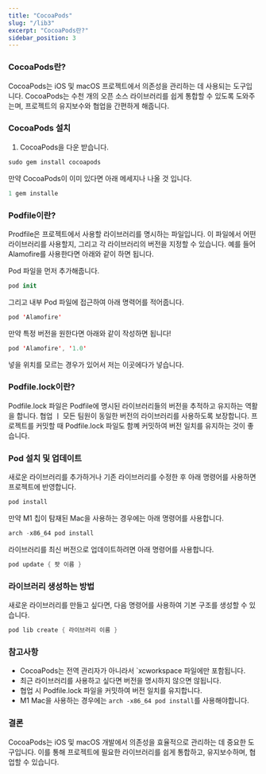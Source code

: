 ```yaml
---
title: "CocoaPods"
slug: "/lib3"
excerpt: "CocoaPods란?"
sidebar_position: 3
---
```


### CocoaPods란?
CocoaPods는 iOS 및 macOS 프로젝트에서 의존성을 관리하는 데 사용되는 도구입니다. CocoaPods는 수천 개의 오픈 소스 라이브러리를 쉽게 통합할 수 있도록 도와주는며, 프로젝트의 유지보수와 협업을 간편하게 해줍니다.

### CocoaPods 설치

1. CocoaPods을 다운 받습니다.
```swift
sudo gem install cocoapods
```
만약 CocoaPods이 이미 있다면 아래 메세지나 나올 것 입니다.
```swift
1 gem installe
```

### Podfile이란?
Prodfile은 프로젝트에서 사용할 라이브러리를 명시하는 파일입니다. 이 파일에서 어떤 라이브러리를 사용할지, 그리고 각 라이브러리의 버전을 지정할 수 있습니다. 예를 들어 Alamofire를 사용한다면 아래와 같이 하면 됩니다.

Pod 파일을 먼저 추가해줍니다.
```swift
pod init
```

그리고 내부 Pod 파일에 접근하여 아래 명력어를 적어줍니다.
```swift
pod 'Alamofire'
```
만약 특정 버전을 원한다면 아래와 같이 작성하면 됩니다!
```swift
pod 'Alamofire', '1.0'
```

넣을 위치를 모르는 경우가 있어서 저는 이곳에다가 넣습니다.
<img src="https://i.imghippo.com/files/vOkZ01722910068.png" alt="" border="0"/>

### Podfile.lock이란?
Podfile.lock 파일은 Podfile에 명시된 라이브러리들의 버전을 추적하고 유지하는 역활을 합니다. 협업 ㅣ 모든 팀원이 동일한 버전의 라이브러리를 사용하도록 보장합니다. 프로젝트를 커밋할 때 Podfile.lock 파일도 함꼐 커밋하여 버전 일치를 유지하는 것이 좋습니다.

### Pod 설치 및 업데이트
새로운 라이브러리를 추가하거나 기존 라이브러리를 수정한 후 아래 명령어를 사용하면 프로젝트에 반영합니다.
```swift
pod install
```

만약 M1 칩이 탐재된 Mac을 사용하는 경우에는 아래 명령어를 사용합니다.
```swift
arch -x86_64 pod install
```

라이브러리를 최신 버전으로 업데이트하려면 아래 명령어를 사용합니다.
```swift
pod update { 팟 이름 }
```

### 라이브러리 생성하는 방법
새로운 라이브러리를 만들고 싶다면, 다음 명령어를 사용하여 기본 구조를 생성할 수 있습니다.
```swift
pod lib create { 라이브러리 이름 }
```

### 참고사항
- CocoaPods는 전역 관리자가 아니라서 `xcworkspace 파일에만 포함됩니다.
- 최근 라이브러리를 사용하고 싶다면 버전을 명시하지 않으면 않됩니다.
- 협업 시 Podfile.lock 파일을 커밋하여 버전 일치를 유지합니다.
- M1 Mac을 사용하는 경우에는 `arch -x86_64 pod install`를 사용해야합니다.

### 결론
CocoaPods는 iOS 및 macOS 개발에서 의존성을 효율적으로 관리하는 데 중요한 도구입니다. 이를 통해 프로젝트에 필요한 라이브러리를 쉽게 통합하고, 유지보수하며, 협업할 수 있습니다.